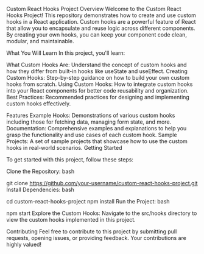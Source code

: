 Custom React Hooks Project
Overview
Welcome to the Custom React Hooks Project! This repository demonstrates how to create and use custom hooks in a React application. Custom hooks are a powerful feature of React that allow you to encapsulate and reuse logic across different components. By creating your own hooks, you can keep your component code clean, modular, and maintainable.

What You Will Learn
In this project, you'll learn:




What Custom Hooks Are: Understand the concept of custom hooks and how they differ from built-in hooks like useState and useEffect.
Creating Custom Hooks: Step-by-step guidance on how to build your own custom hooks from scratch.
Using Custom Hooks: How to integrate custom hooks into your React components for better code reusability and organization.
Best Practices: Recommended practices for designing and implementing custom hooks effectively.



Features
Example Hooks: Demonstrations of various custom hooks including those for fetching data, managing form state, and more.
Documentation: Comprehensive examples and explanations to help you grasp the functionality and use cases of each custom hook.
Sample Projects: A set of sample projects that showcase how to use the custom hooks in real-world scenarios.
Getting Started



To get started with this project, follow these steps:


Clone the Repository:
bash

git clone https://github.com/your-username/custom-react-hooks-project.git
Install Dependencies:
bash

cd custom-react-hooks-project
npm install
Run the Project:
bash




npm start
Explore the Custom Hooks: Navigate to the src/hooks directory to view the custom hooks implemented in this project.


Contributing
Feel free to contribute to this project by submitting pull requests, opening issues, or providing feedback. Your contributions are highly valued!
